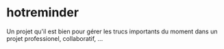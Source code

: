 hotreminder
===========

Un projet qu'il est bien pour gérer les trucs importants du moment dans un projet professionel, collaboratif, ...
